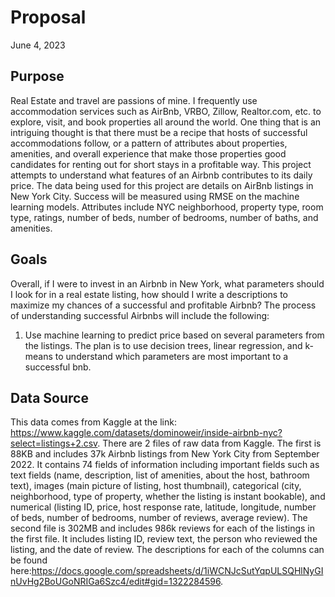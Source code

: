 # Proposal
June 4, 2023

## Purpose
Real Estate and travel are passions of mine. I frequently use accommodation services such as AirBnb, VRBO, Zillow, Realtor.com, etc. to explore, visit, and book properties all around the world. One thing that is an intriguing thought is that there must be a recipe that hosts of successful accommodations follow, or a pattern of attributes about properties, amenities, and overall experience that make those properties good candidates for renting out for short stays in a profitable way. This project attempts to understand what features of an Airbnb contributes to its daily price.
The data being used for this project are details on AirBnb listings in New York City. Success will be measured using RMSE on the machine learning models. Attributes include NYC neighborhood, property type, room type, ratings, number of beds, number of bedrooms, number of baths, and amenities.

## Goals
Overall, if I were to invest in an Airbnb in New York, what parameters should I look for in a real estate listing, how should I write a descriptions to maximize my chances of a successful and profitable Airbnb?
The process of understanding successful Airbnbs will include the following:
1. Use machine learning to predict price based on several parameters from the listings. The plan is to use decision trees, linear regression, and k-means to understand which parameters are most important to a successful bnb.

## Data Source
This data comes from Kaggle at the link: https://www.kaggle.com/datasets/dominoweir/inside-airbnb-nyc?select=listings+2.csv.
There are 2 files of raw data from Kaggle. The first is 88KB and includes 37k Airbnb listings from New York City from September 2022. It contains 74 fields of information including important fields such as text fields (name, description, list of amenities, about the host, bathroom text), images (main picture of listing, host thumbnail), categorical (city, neighborhood, type of property, whether the listing is instant bookable), and numerical (listing ID, price, host response rate, latitude, longitude, number of beds, number of bedrooms, number of reviews, average review). The second file is 302MB and includes 986k reviews for each of the listings in the first file. It includes listing ID, review text, the person who reviewed the listing, and the date of review. The descriptions for each of the columns can be found here:https://docs.google.com/spreadsheets/d/1iWCNJcSutYqpULSQHlNyGInUvHg2BoUGoNRIGa6Szc4/edit#gid=1322284596.
